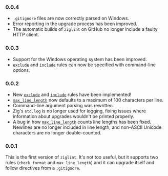 ### 0.0.4
- `.gitignore` files are now correctly parsed on Windows.
- Error reporting in the upgrade process has been improved.
- The automatic builds of `ziglint` on GitHub no longer include a faulty HTTP client.

### 0.0.3
- Support for the Windows operating system has been improved.
- [`exclude`](https://github.com/AnnikaCodes/ziglint#exclude) and [`include`](https://github.com/AnnikaCodes/ziglint#include) rules can now be specified with command-line options.

### 0.0.2
- New [`exclude`](https://github.com/AnnikaCodes/ziglint#exclude) and [`include`](https://github.com/AnnikaCodes/ziglint#include) rules have been implemented!
- [`max_line_length`](https://github.com/AnnikaCodes/ziglint#max_line_length) now defaults to a maximum of 100 characters per line.
- Command-line argument parsing was rewritten.
- Zig's `std.log` is no longer used for logging, fixing issues where information about upgrades wouldn't be printed properly.
- A bug in how [`max_line_length`](https://github.com/AnnikaCodes/ziglint#max_line_length) counts line lengths has been fixed. Newlines are no longer included in line length, and non-ASCII Unicode characters are no longer double-counted.

### 0.0.1
This is the first version of `ziglint`.
It's not too useful, but it supports two rules (`check_format` and `max_line_length`) and it can upgrade itself and follow directives from a `.gitignore`.